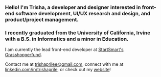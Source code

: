 ### Hello! I'm Trisha, a developer and designer interested in front-end software development, UI/UX research and design, and product/project management.
### I recently graduated from the University of California, Irvine with a B.S. in Informatics and a minor in Education.

I am currently the lead front-end developer at [StartSmart's](https://startsmart.co/) [Grasshopperfund](https://grasshopperfund.com).

Contact me at trishaprilee@gmail.com, connect with me at [linkedin.com/in/trishaprile](https://www.linkedin.com/in/trishaprile/), or check out my [website](https://trishaprile.com/)!
